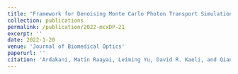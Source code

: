 ```yaml
---
title: "Framework for Denoising Monte Carlo Photon Transport Simulations Using Deep Learning"
collection: publications
permalink: /publication/2022-mcxDP-21
excerpt: ''
date: 2022-1-20
venue: 'Journal of Biomedical Optics'
paperurl: ''
citation: 'Ardakani, Matin Raayai, Leiming Yu, David R. Kaeli, and Qianqian Fang. "Framework for denoising Monte Carlo photon transport simulations using deep learning." Journal of Biomedical Optics 27, no. 8 (2022): 083019.'
---
```

